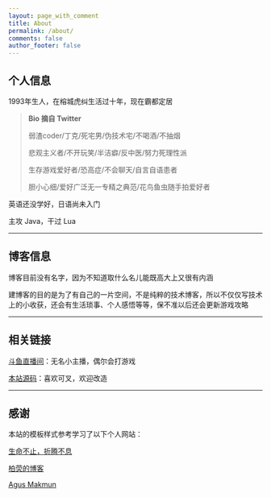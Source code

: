 ```yaml
---
layout: page_with_comment
title: About
permalink: /about/
comments: false
author_footer: false
---
```


## 个人信息

1993年生人，在榕城虎纠生活过十年，现在霸都定居

> **Bio 摘自 Twitter**
> 
> 弱渣coder/丁克/死宅男/伪技术宅/不喝酒/不抽烟
>
> 悲观主义者/不开玩笑/半洁癖/反中医/努力死理性派
> 
> 生存游戏爱好者/恐高症/不会聊天/自言自语患者
> 
> 胆小心细/爱好广泛无一专精之典范/花鸟鱼虫随手拍爱好者

英语还没学好，日语尚未入门

主攻 Java，干过 Lua

---

## 博客信息

博客目前没有名字，因为不知道取什么名儿能既高大上又很有内涵

建博客的目的是为了有自己的一片空间，不是纯粹的技术博客，所以不仅仅写技术上的小收获，还会有生活琐事、个人感悟等等，保不准以后还会更新游戏攻略

---

## 相关链接

[斗鱼直播间](https://www.douyu.com/3612858)：无名小主播，偶尔会打游戏

[本站源码](https://github.com/PriestTomb/PriestTomb.github.io)：喜欢可叉，欢迎改造

---

## 感谢

本站的模板样式参考学习了以下个人网站：

[生命不止，折腾不息](http://dongyado.com/)

[柏荧的博客](http://qiubaiying.top/)

[Agus Makmun](https://agusmakmun.github.io/)
